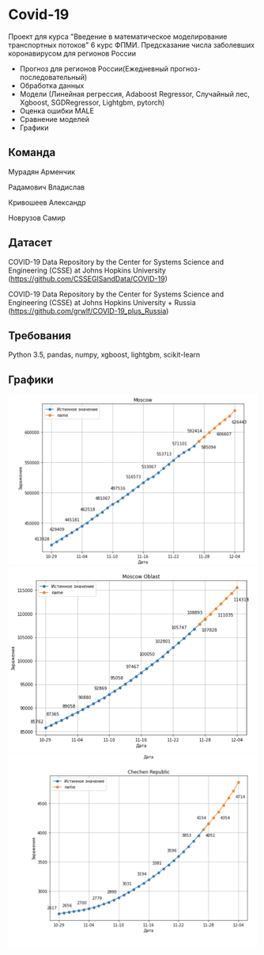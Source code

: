 # Covid-19
Проект для курса "Введение в математическое моделирование транспортных потоков" 6 курс ФПМИ.
Предсказание числа заболевших коронавирусом для регионов России

- Прогноз для регионов России(Ежедневный прогноз-последовательный)
- Обработка данных
- Модели (Линейная регрессия, Adaboost Regressor, Случайный лес, Xgboost, SGDRegressor, Lightgbm, pytorch)
- Оценка ошибки MALE
- Сравнение моделей
- Графики

## Команда
Мурадян Арменчик

Радамович Владислав

Кривошеев Александр

Новрузов Самир

## Датасет

COVID-19 Data Repository by the Center for Systems Science and Engineering (CSSE) at Johns Hopkins University
(https://github.com/CSSEGISandData/COVID-19)

COVID-19 Data Repository by the Center for Systems Science and Engineering (CSSE) at Johns Hopkins University + Russia
(https://github.com/grwlf/COVID-19_plus_Russia)

## Требования

Python 3.5, pandas, numpy, xgboost, lightgbm, scikit-learn

##  Графики

![Графики](https://github.com/SamCullinan/Covid-19/blob/master/images/img1.png) 
![Графики](https://github.com/SamCullinan/Covid-19/blob/master/images/img2.png)
![Графики](https://github.com/SamCullinan/Covid-19/blob/master/images/img3.png)
